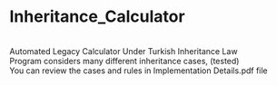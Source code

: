 # Inheritance_Calculator
<br />Automated Legacy Calculator Under Turkish Inheritance Law
<br />Program considers many different inheritance cases, (tested)
<br />You can review the cases and rules in Implementation Details.pdf file 
